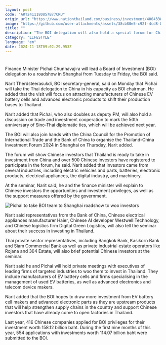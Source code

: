 ```yaml
---
layout: post
code: "ART2411180857B77CRU"
origin_url: "https://www.nationthailand.com/business/investment/40043389"
image: "https://github.com/user-attachments/assets/38cb80e5-c92f-4cd8-89e3-ce79011782fc"
title: ""
description: "The BOI delegation will also hold a special forum for Chinese investors to explore opportunities in Thailand’s growing industries"
category: "LIFESTYLE"
language: "en"
date: 2024-11-18T09:02:29.953Z
---
```


# 









Finance Minister Pichai Chunhavajira will lead a Board of Investment (BOI) delegation to a roadshow in Shanghai from Tuesday to Friday, the BOI said.

Narit Therdsteerasukdi, BOI secretary-general, said on Monday that Pichai will take the Thai delegation to China in his capacity as BOI chairman. He added that the visit will focus on attracting manufacturers of Chinese EV battery cells and advanced electronic products to shift their production bases to Thailand.

Narit added that Pichai, who also doubles as deputy PM, will also hold a discussion on trade and investment cooperation to mark the 50th anniversary of Sino-Thai diplomatic ties, which will be achieved next year.

The BOI will also join hands with the China Council for the Promotion of International Trade and the Bank of China to organise the Thailand-China Investment Forum 2024 in Shanghai on Thursday, Narit added.

The forum will show Chinese investors that Thailand is ready to take in investment from China and over 500 Chinese investors have registered to participate in the forum, he said. Narit added that investors came from several industries, including electric vehicles and parts, batteries, electronic products, electrical appliances, the digital industry, and machinery.

At the seminar, Narit said, he and the finance minister will explain to Chinese investors the opportunities and investment privileges, as well as the support measures offered by the government.

  ![Pichai to take BOI team to Shanghai roadshow to woo investors](https://github.com/user-attachments/assets/110fdeb5-f0b6-47c9-96ff-1163049d7f8b)

Narit said representatives from the Bank of China, Chinese electrical appliances manufacturer Haier, Chinese AI developer Westwell Technology, and Chinese logistics firm Digital Green Logistics, will also tell the seminar about their success in investing in Thailand.

Thai private sector representatives, including Bangkok Bank, Kasikorn Bank and Siam Commercial Bank as well as private industrial estate operators like Rojana and 304 Estate, will also brief potential Chinese investors at the seminar.

Narit said he and Pichai will hold private meetings with executives of leading firms of targeted industries to woo them to invest in Thailand. They include manufacturers of EV battery cells and firms specialising in the management of used EV batteries, as well as advanced electronics and telecom device makers.

Narit added that the BOI hopes to draw more investment from EV battery cell makers and advanced electronic parts as they are upstream products that will help strengthen supply chains in the country and support Chinese investors that have already come to open factories in Thailand.

Last year, 416 Chinese companies applied for BOI privileges for their investment worth 158.12 billion baht. During the first nine months of this year, 554 applications with investments worth 114.07 billion baht were submitted to the BOI.